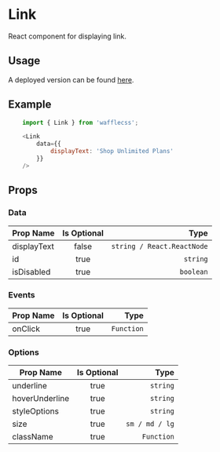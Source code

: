 # Link

React component for displaying link.

## Usage

A deployed version can be found [here](https://wafflecss-jithinqw.vercel.app/?path=/docs/link--primary).

## Example

```javascript
    import { Link } from 'wafflecss';

    <Link
        data={{
            displayText: 'Shop Unlimited Plans'
        }}
    />
```

## Props

### Data

| Prop Name   |Is Optional    |  Type |
|----------|:-------------:|------:|
| displayText |  false | `string / React.ReactNode` |
| id |  true | `string` |
| isDisabled |  true | `boolean` |

### Events 

| Prop Name   |Is Optional    |  Type |
|----------|:-------------:|------:|
| onClick |  true | `Function` |

### Options 

| Prop Name   |Is Optional    |  Type |
|----------|:-------------:|------:|
| underline |  true | `string` |
| hoverUnderline |  true | `string` |
| styleOptions |  true | `string` |
| size |  true | `sm / md / lg` |
| className |  true | `Function` |
